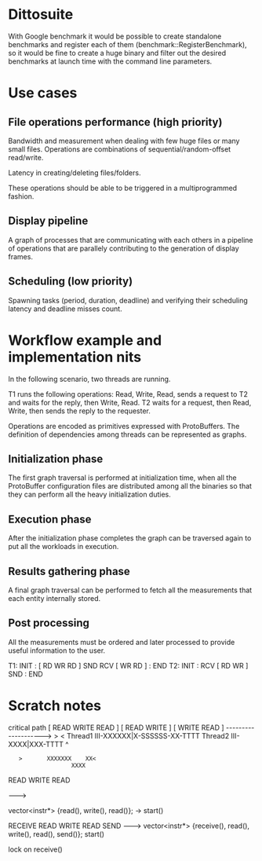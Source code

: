 # Dittosuite

With Google benchmark it would be possible to create standalone benchmarks and
register each of them (benchmark::RegisterBenchmark), so it would be fine to
create a huge binary and filter out the desired benchmarks at launch time with
the command line parameters.


# Use cases


## File operations performance (high priority)

Bandwidth and measurement when dealing with few huge files or many small files.
Operations are combinations of sequential/random-offset read/write.

Latency in creating/deleting files/folders.

These operations should be able to be triggered in a multiprogrammed fashion.


## Display pipeline

A graph of processes that are communicating with each others in a pipeline of
operations that are parallely contributing to the generation of display frames.


## Scheduling (low priority)

Spawning tasks (period, duration, deadline) and verifying their scheduling
latency and deadline misses count.


# Workflow example and implementation nits

In the following scenario, two threads are running.

T1 runs the following operations: Read, Write, Read, sends a request to T2 and
waits for the reply, then Write, Read.
T2 waits for a request, then Read, Write, then sends the reply to the requester.

Operations are encoded as primitives expressed with ProtoBuffers.
The definition of dependencies among threads can be represented as graphs.


## Initialization phase

The first graph traversal is performed at initialization time, when all the
ProtoBuffer configuration files are distributed among all the binaries so that
they can perform all the heavy initialization duties.


## Execution phase

After the initialization phase completes the graph can be traversed again to
put all the workloads in execution.


## Results gathering phase

A final graph traversal can be performed to fetch all the measurements that
each entity internally stored.


## Post processing

All the measurements must be ordered and later processed to provide useful
information to the user.

T1: INIT   : [ RD WR RD ]  SND               RCV [ WR RD ] : END
T2:   INIT :                 RCV [ RD WR ] SND             :   END


# Scratch notes

critical path [ READ WRITE READ ] [ READ WRITE ]  [ WRITE READ ]
-------------------->
             >                  < 
Thread1   III-XXXXXX|X-SSSSSS-XX-TTTT
Thread2               III-XXXX|XXX-TTTT
                     ^

       >       XXXXXXX    XX<
                      XXXX


READ WRITE READ

--->

vector<instr*> {read(), write(), read()};
-> start()


RECEIVE READ WRITE READ SEND
---> 
vector<instr*> {receive(), read(), write(), read(), send()};
start()

lock on receive()

